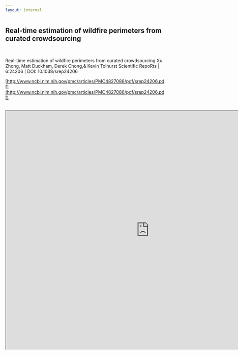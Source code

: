 ```yaml
---
layout: internal
---
```


## Real-time estimation of wildfire perimeters from curated crowdsourcing

<br>

Real-time estimation of wildfire perimeters from curated crowdsourcing
Xu  Zhong, Matt Duckham, Derek Chong,& Kevin Tolhurst
Scientific RepoRts | 6:24206 | DOI: 10.1038/srep24206


[http://www.ncbi.nlm.nih.gov/pmc/articles/PMC4827086/pdf/srep24206.pdf](http://www.ncbi.nlm.nih.gov/pmc/articles/PMC4827086/pdf/srep24206.pdf)

<br>





<iframe src="http://firelab.github.io/windninja/pdf/rteow.pdf" style="background: #FFFFFF;" height="750"  width="900"></iframe>
